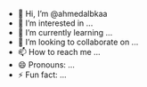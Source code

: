 - 👋 Hi, I’m @ahmedalbkaa
- 👀 I’m interested in ...
- 🌱 I’m currently learning ...
- 💞️ I’m looking to collaborate on ...
- 📫 How to reach me ...
- 😄 Pronouns: ...
- ⚡ Fun fact: ...

<!---
ahmedalbkaa/ahmedalbkaa is a ✨ special ✨ repository because its `README.md` (this file) appears on your GitHub profile.
You can click the Preview link to take a look at your changes.
--->
